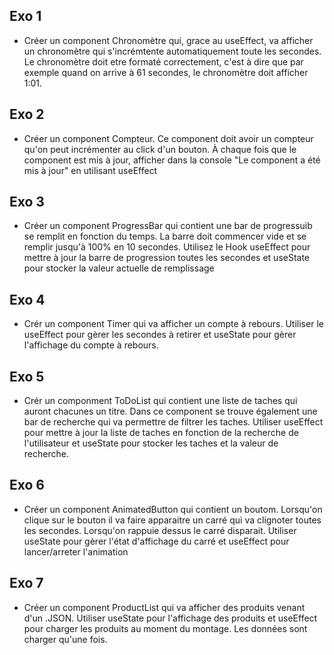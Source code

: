 ## Exo 1
- Créer un component Chronomètre qui, grace au useEffect, va afficher un chronomètre qui s'incrémtente automatiquement toute les secondes. Le chronomètre doit etre formaté correctement, c'est à dire que par exemple quand on arrive à 61 secondes, le chronomètre doit afficher 1:01. 

## Exo 2
- Créer un component Compteur. Ce component doit avoir un compteur qu'on peut incrémenter au click d'un bouton. À chaque fois que le component est mis à jour, afficher dans la console "Le component a été mis à jour" en utilisant useEffect

## Exo 3
- Créer un component ProgressBar qui contient une bar de progressuib se remplit en fonction du temps. La barre doit commencer vide et se remplir jusqu'à 100% en 10 secondes. Utilisez le Hook useEffect pour mettre à jour la barre de progression toutes les secondes et useState pour stocker la valeur actuelle de remplissage

## Exo 4

- Crér un component Timer qui va afficher un compte à rebours. Utiliser le useEffect pour gèrer les secondes à retirer et useState pour gèrer l'affichage du compte à rebours.


## Exo 5
- Crér un componment ToDoList qui contient une liste de taches qui auront chacunes un titre. Dans ce component se trouve également une bar de recherche qui va permettre de filtrer les taches. Utiliser useEffect pour mettre à jour la liste de taches en fonction de la recherche de l'utilisateur et useState pour stocker les taches et la valeur de recherche.

## Exo 6
- Créer un component AnimatedButton qui contient un boutom. Lorsqu'on clique sur le bouton il va faire apparaitre un carré qui va clignoter toutes les secondes. Lorsqu'on rappuie dessus le carré disparait. Utiliser useState pour gèrer l'état d'affichage du carré et useEffect pour lancer/arreter l'animation

## Exo 7 
- Créer un component ProductList qui va afficher des produits venant d'un .JSON. Utiliser useState pour l'affichage des produits et useEffect pour charger les produits au moment du montage. Les données sont charger qu'une fois.